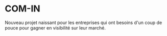 # COM-IN
Nouveau projet naissant pour les entreprises qui ont besoins d'un coup de pouce pour gagner en visibilité sur leur marché.
